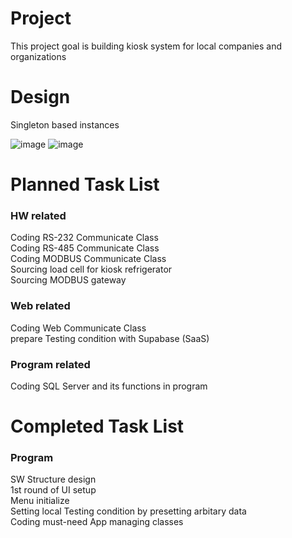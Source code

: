 # Project
 
This project goal is building kiosk system for local companies and organizations

# Design

Singleton based instances

![image](https://github.com/littlecub125/Project/assets/107022760/d3b62009-2aa3-4f6d-b4c6-03c494d2b2ea)
![image](https://github.com/littlecub125/Project/assets/107022760/0ef90d29-532d-41ee-8ce1-f673679e0336)

# Planned Task List

### HW related
Coding RS-232 Communicate Class <br/> 
Coding RS-485 Communicate Class <br/> 
Coding MODBUS Communicate Class <br/> 
Sourcing load cell for kiosk refrigerator <br/> 
Sourcing MODBUS gateway <br/> 


### Web related
Coding Web Communicate Class <br/> 
prepare Testing condition with Supabase (SaaS)

### Program related
Coding SQL Server and its functions in program

# Completed Task List
### Program
SW Structure design <br/> 
1st round of UI setup <br/> 
Menu initialize <br/> 
Setting local Testing condition by presetting arbitary data <br/> 
Coding must-need App managing classes <br/> 


